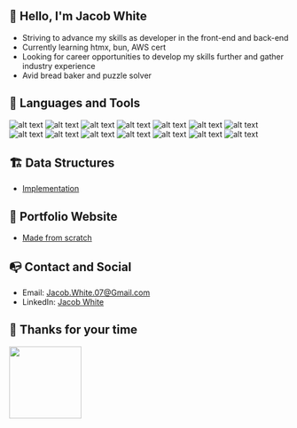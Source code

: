 ## :handshake: Hello, I'm Jacob White
- Striving to advance my skills as developer in the front-end and back-end
- Currently learning htmx, bun, AWS cert
- Looking for career opportunities to develop my skills further and gather industry experience
- Avid bread baker and puzzle solver

## :toolbox: Languages and Tools
![alt text](https://img.icons8.com/color/48/000000/javascript--v1.png "Javascript")
![alt text](https://img.icons8.com/color/48/000000/html-5--v1.png "HTML5")
![alt text](https://img.icons8.com/color/48/000000/css3.png "CSS3")
![alt text](https://img.icons8.com/color/48/000000/react-native.png "React")
![alt text](https://img.icons8.com/fluency/48/000000/node-js.png "Node.js")
![alt text](https://img.icons8.com/color/48/000000/postgreesql.png "PostgreSQL")
![alt text](https://img.icons8.com/color/48/000000/mongodb.png "MongoDB")
![alt text](https://img.icons8.com/color/48/000000/typescript.png "Typescript")
![alt text](https://img.icons8.com/fluency/48/000000/python.png "Python")
![alt text](https://img.icons8.com/color/48/000000/c-plus-plus-logo.png "C++")
![alt text](https://img.icons8.com/external-tal-revivo-color-tal-revivo/48/000000/external-d3js-a-javascript-library-for-producing-dynamic-interactive-data-visualizations-in-web-browsers-logo-color-tal-revivo.png "D3js")
![alt text](https://img.icons8.com/external-tal-revivo-color-tal-revivo/48/000000/external-jest-can-collect-code-coverage-information-from-entire-projects-logo-color-tal-revivo.png "Jest")
![alt text](https://img.icons8.com/color/48/000000/npm.png "Npm")
![alt text](https://img.icons8.com/color/48/000000/git.png "Git")

## :building_construction: Data Structures
- [Implementation](https://github.com/Pillarofcats/js_data_structures)

## :briefcase: Portfolio Website
- [Made from scratch](https://jacobwhite-dev.com)

## :mailbox_with_no_mail: Contact and Social
- Email: Jacob.White.07@Gmail.com
- LinkedIn: [Jacob White](http://www.linkedin.com/in/jacobwhite-dev)

## :vulcan_salute: Thanks for your time
<img src="https://c.tenor.com/1Q8t-_MP0YMAAAAC/cat-cats.gif" width="130" height="130" />
